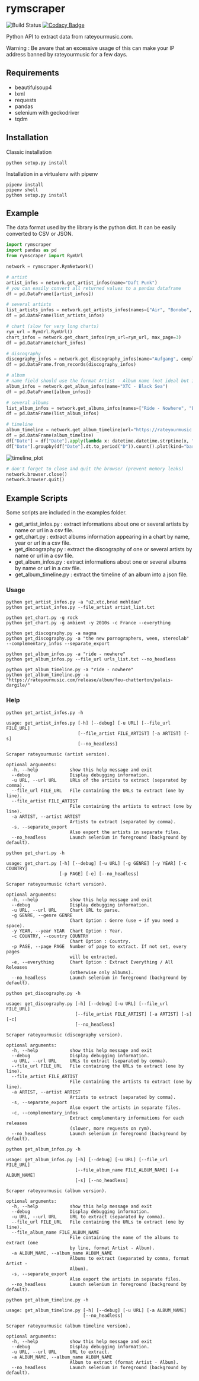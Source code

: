 # rymscraper

![Build Status](https://github.com/dbeley/rymscraper/workflows/CI/badge.svg)
[![Codacy Badge](https://api.codacy.com/project/badge/Grade/8601652424ab44698fd00f6a46a2140e)](https://www.codacy.com/app/dbeley/rymscraper?utm_source=github.com&amp;utm_medium=referral&amp;utm_content=dbeley/rymscraper&amp;utm_campaign=Badge_Grade)

Python API to extract data from rateyourmusic.com.

Warning : Be aware that an excessive usage of this can make your IP address banned by rateyourmusic for a few days.

## Requirements

- beautifulsoup4
- lxml
- requests
- pandas
- selenium with geckodriver
- tqdm

## Installation

Classic installation

```
python setup.py install
```

Installation in a virtualenv with pipenv

```
pipenv install
pipenv shell
python setup.py install
```

## Example

The data format used by the library is the python dict. It can be easily converted to CSV or JSON.

```python
import rymscraper
import pandas as pd
from rymscraper import RymUrl

network = rymscraper.RymNetwork()

# artist
artist_infos = network.get_artist_infos(name="Daft Punk")
# you can easily convert all returned values to a pandas dataframe
df = pd.DataFrame([artist_infos])

# several artists
list_artists_infos = network.get_artists_infos(names=["Air", "Bonobo", "Aphex Twin", "M83"])
df = pd.DataFrame(list_artists_infos)

# chart (slow for very long charts)
rym_url = RymUrl.RymUrl()
chart_infos = network.get_chart_infos(rym_url=rym_url, max_page=3)
df = pd.DataFrame(chart_infos)

# discography
discography_infos = network.get_discography_infos(name="Aufgang", complementary_infos=True)
df = pd.DataFrame.from_records(discography_infos)

# album
# name field should use the format Artist - Album name (not ideal but it works for now)
album_infos = network.get_album_infos(name="XTC - Black Sea")
df = pd.DataFrame([album_infos])

# several albums
list_album_infos = network.get_albums_infos(names=["Ride - Nowhere", "Electrelane - Axes", "Stereolab - Dots and Loops", "Blur - The Great Escape"])
df = pd.DataFrame(list_album_infos)

# timeline
album_timeline = network.get_album_timeline(url="https://rateyourmusic.com/release/album/feu-chatterton/palais-dargile/")
df = pd.DataFrame(album_timeline)
df["Date"] = df["Date"].apply(lambda x: datetime.datetime.strptime(x, "%d %b %Y"))
df["Date"].groupby(df["Date"].dt.to_period("D")).count().plot(kind="bar")
```

![timeline_plot](https://github.com/dbeley/rymscraper/blob/master/docs/timeline.png?raw=true)

```python
# don't forget to close and quit the browser (prevent memory leaks)
network.browser.close()
network.browser.quit()
```

## Example Scripts

Some scripts are included in the examples folder.

- get_artist_infos.py : extract informations about one or several artists by name or url in a csv file.
- get_chart.py : extract albums information appearing in a chart by name, year or url in a csv file.
- get_discography.py : extract the discography of one or several artists by name or url in a csv file.
- get_album_infos.py : extract informations about one or several albums by name or url in a csv file.
- get_album_timeline.py : extract the timeline of an album into a json file.

### Usage

```
python get_artist_infos.py -a "u2,xtc,brad mehldau"
python get_artist_infos.py --file_artist artist_list.txt

python get_chart.py -g rock
python get_chart.py -g ambient -y 2010s -c France --everything

python get_discography.py -a magma
python get_discography.py -a "the new pornographers, ween, stereolab" --complementary_infos --separate_export

python get_album_infos.py -a "ride - nowhere"
python get_album_infos.py --file_url urls_list.txt --no_headless

python get_album_timeline.py -a "ride - nowhere"
python get_album_timeline.py -u "https://rateyourmusic.com/release/album/feu-chatterton/palais-dargile/"
```

### Help

```
python get_artist_infos.py -h
```

```
usage: get_artist_infos.py [-h] [--debug] [-u URL] [--file_url FILE_URL]
                           [--file_artist FILE_ARTIST] [-a ARTIST] [-s]
                           [--no_headless]

Scraper rateyourmusic (artist version).

optional arguments:
  -h, --help            show this help message and exit
  --debug               Display debugging information.
  -u URL, --url URL     URLs of the artists to extract (separated by comma).
  --file_url FILE_URL   File containing the URLs to extract (one by line).
  --file_artist FILE_ARTIST
                        File containing the artists to extract (one by line).
  -a ARTIST, --artist ARTIST
                        Artists to extract (separated by comma).
  -s, --separate_export
                        Also export the artists in separate files.
  --no_headless         Launch selenium in foreground (background by default).
```

```
python get_chart.py -h
```

```
usage: get_chart.py [-h] [--debug] [-u URL] [-g GENRE] [-y YEAR] [-c COUNTRY]
                    [-p PAGE] [-e] [--no_headless]

Scraper rateyourmusic (chart version).

optional arguments:
  -h, --help            show this help message and exit
  --debug               Display debugging information.
  -u URL, --url URL     Chart URL to parse.
  -g GENRE, --genre GENRE
                        Chart Option : Genre (use + if you need a space).
  -y YEAR, --year YEAR  Chart Option : Year.
  -c COUNTRY, --country COUNTRY
                        Chart Option : Country.
  -p PAGE, --page PAGE  Number of page to extract. If not set, every pages
                        will be extracted.
  -e, --everything      Chart Option : Extract Everything / All Releases
                        (otherwise only albums).
  --no_headless         Launch selenium in foreground (background by default).
```

```
python get_discography.py -h
```

```
usage: get_discography.py [-h] [--debug] [-u URL] [--file_url FILE_URL]
                          [--file_artist FILE_ARTIST] [-a ARTIST] [-s] [-c]
                          [--no_headless]

Scraper rateyourmusic (discography version).

optional arguments:
  -h, --help            show this help message and exit
  --debug               Display debugging information.
  -u URL, --url URL     URLs to extract (separated by comma).
  --file_url FILE_URL   File containing the URLs to extract (one by line).
  --file_artist FILE_ARTIST
                        File containing the artists to extract (one by line).
  -a ARTIST, --artist ARTIST
                        Artists to extract (separated by comma).
  -s, --separate_export
                        Also export the artists in separate files.
  -c, --complementary_infos
                        Extract complementary informations for each releases
                        (slower, more requests on rym).
  --no_headless         Launch selenium in foreground (background by default).
```

```
python get_album_infos.py -h
```

```
usage: get_album_infos.py [-h] [--debug] [-u URL] [--file_url FILE_URL]
                          [--file_album_name FILE_ALBUM_NAME] [-a ALBUM_NAME]
                          [-s] [--no_headless]

Scraper rateyourmusic (album version).

optional arguments:
  -h, --help            show this help message and exit
  --debug               Display debugging information.
  -u URL, --url URL     URL to extract (separated by comma).
  --file_url FILE_URL   File containing the URLs to extract (one by line).
  --file_album_name FILE_ALBUM_NAME
                        File containing the name of the albums to extract (one
                        by line, format Artist - Album).
  -a ALBUM_NAME, --album_name ALBUM_NAME
                        Albums to extract (separated by comma, format Artist -
                        Album).
  -s, --separate_export
                        Also export the artists in separate files.
  --no_headless         Launch selenium in foreground (background by default).
```

```
python get_album_timeline.py -h
```

```
usage: get_album_timeline.py [-h] [--debug] [-u URL] [-a ALBUM_NAME]
                             [--no_headless]

Scraper rateyourmusic (album timeline version).

optional arguments:
  -h, --help            show this help message and exit
  --debug               Display debugging information.
  -u URL, --url URL     URL to extract.
  -a ALBUM_NAME, --album_name ALBUM_NAME
                        Album to extract (format Artist - Album).
  --no_headless         Launch selenium in foreground (background by default).
```
